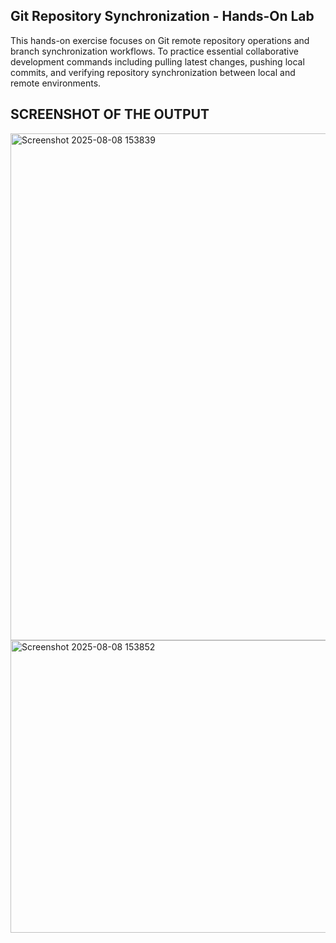 ## Git Repository Synchronization - Hands-On Lab

This hands-on exercise focuses on Git remote repository operations and branch synchronization workflows. To practice essential collaborative development 
commands including pulling latest changes, pushing local commits, and verifying repository synchronization between local and remote environments.

## SCREENSHOT OF THE OUTPUT

<img width="961" height="811" alt="Screenshot 2025-08-08 153839" src="https://github.com/user-attachments/assets/bc2edb80-0434-4ae8-a1fe-569c613e94fd" />
<img width="836" height="468" alt="Screenshot 2025-08-08 153852" src="https://github.com/user-attachments/assets/d715ba1f-e632-4862-9e56-c99026f576ab" />
